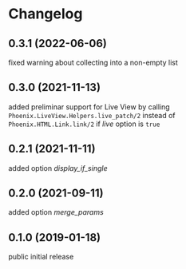 # Changelog

## 0.3.1 (2022-06-06)

fixed warning about collecting into a non-empty list

## 0.3.0 (2021-11-13)

added preliminar support for Live View by calling `Phoenix.LiveView.Helpers.live_patch/2` instead of `Phoenix.HTML.Link.link/2` if *live* option is `true`

## 0.2.1 (2021-11-11)

added option *display_if_single*

## 0.2.0 (2021-09-11)

added option *merge_params*

## 0.1.0 (2019-01-18)

public initial release
